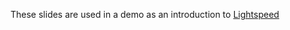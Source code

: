 These slides are used in a demo as an introduction to [Lightspeed](https://github.com/Abdullahsab3/lightspeed)
